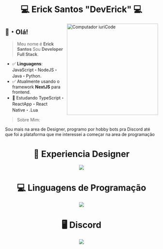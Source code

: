 <h1 align="center">💻 Erick Santos "DevErick" 💻</h1>
<img src="https://raw.githubusercontent.com/MicaelliMedeiros/micaellimedeiros/master/image/computer-illustration.png" width="300px" align="right" alt="Computador iuriCode">

## 👋・Olá!
> Meu nome é **Erick Santos** 
> Sou **Developer Full Stack**.
- ✅ **Linguagens**: JavaScript・NodeJS・Java・Python.
- ✅ Atualmente usando o framework **NextJS** para frontend.
- 📗 Estudando TypeScript・ReactApp・React Native・.Lua

> Sobre Mim:

Sou mais na area de Designer, programo por hobby bots pra Discord até que foi a plataforma que me interessei a começar na area de programação

<h1 align="center">🎨 Experiencia Designer</h1>

<p align="center">
    <a href="https://www.behance.net/ericksantos51">
    <img src='https://skillicons.dev/icons?i=figma,lua,vscode' />
    </a>
  </p>

<h1 align="center">💻 Linguagens de Programação</h1>

<p align="center">
    <a href="https://github.com/erick10332542">
    <img src='https://skillicons.dev/icons?i=nodejs,js,react' />
    </a>
  </p>

<h1 align="center">🖥 Discord</h1>

<p align="center">
  <a href="https://discord.com/users/884597917296521217">
  <img src='https://lanyard.cnrad.dev/api/884597917296521217?idleMessage=Erick%20and%20Santos' />
  </a>
</p>
